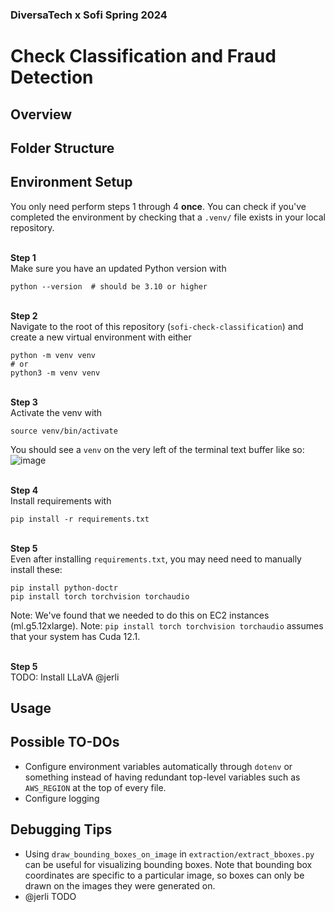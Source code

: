 ### DiversaTech x Sofi Spring 2024

# Check Classification and Fraud Detection

## Overview

## Folder Structure

## Environment Setup

You only need perform steps 1 through  4 **once**. You can check if you've completed the environment by checking that a `.venv/` file exists in your local repository. 

<br> **Step 1** <br>
Make sure you have an updated Python version with
```
python --version  # should be 3.10 or higher
```

<br> **Step 2** <br>
Navigate to the root of this repository (`sofi-check-classification`) and create a new virtual environment with either
```
python -m venv venv
# or
python3 -m venv venv
```

<br> **Step 3** <br>
Activate the venv with
```
source venv/bin/activate
```
You should see a `venv` on the very left of the terminal text buffer like so:
![image](https://github.com/JermXT/sofi-check-classification/assets/82493352/c05a4041-b191-4baa-bd20-419e584e2d08)

<br> **Step 4** <br>
Install requirements with
```
pip install -r requirements.txt
```

<br> **Step 5** <br>
Even after installing `requirements.txt`, you may need need to manually install these:

```
pip install python-doctr
pip install torch torchvision torchaudio
```

Note: We've found that we needed to do this on EC2 instances (ml.g5.12xlarge). 
Note: `pip install torch torchvision torchaudio` assumes that your system has Cuda 12.1.

<br> **Step 5** <br>
TODO: Install LLaVA @jerli

## Usage

## Possible TO-DOs
- Configure environment variables automatically through `dotenv` or something instead of having redundant top-level variables such as `AWS_REGION` at the top of every file.
- Configure logging


## Debugging Tips
- Using `draw_bounding_boxes_on_image` in `extraction/extract_bboxes.py` can be useful for visualizing bounding boxes. Note that bounding box coordinates are specific to a particular image, so boxes can only be drawn on the images they were generated on.
- @jerli TODO